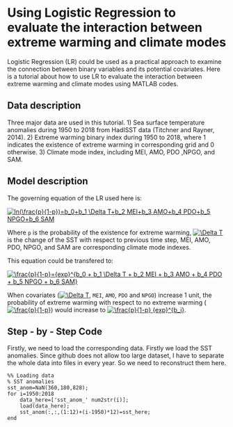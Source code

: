 Using Logistic Regression to evaluate the interaction between extreme warming and climate modes
==================================================================

Logistic Regression (LR) could be used as a practical approach to examine the connection between binary variables and its potential covariates. Here is a tutorial about how to use LR to evaluate the interaction between extreme warming and climate modes using MATLAB codes.

Data description
-------------

Three major data are used in this tutorial. 1) Sea surface temperature anomalies during 1950 to 2018 from HadISST data (Titchner and Rayner, 2014). 2) Extreme warming binary index during 1950 to 2018, where 1 indicates the existence of extreme warming in corresponding grid and 0 otherwise. 3) Climate mode index, including MEI, AMO, PDO ,NPGO, and SAM.

Model description
-------------

The governing equation of the LR used here is:

<a href="https://www.codecogs.com/eqnedit.php?latex=ln(\frac{p}{1-p})=b_0&plus;b_1&space;\Delta&space;T&plus;b_2&space;MEI&plus;b_3&space;AMO&plus;b_4&space;PDO&plus;b_5&space;NPGO&plus;b_6&space;SAM" target="_blank"><img src="https://latex.codecogs.com/gif.latex?ln(\frac{p}{1-p})=b_0&plus;b_1&space;\Delta&space;T&plus;b_2&space;MEI&plus;b_3&space;AMO&plus;b_4&space;PDO&plus;b_5&space;NPGO&plus;b_6&space;SAM" title="ln(\frac{p}{1-p})=b_0+b_1 \Delta T+b_2 MEI+b_3 AMO+b_4 PDO+b_5 NPGO+b_6 SAM" /></a>

Where `p` is the probability of the existence for extreme warming, <a href="https://www.codecogs.com/eqnedit.php?latex=\Delta&space;T" target="_blank"><img src="https://latex.codecogs.com/gif.latex?\Delta&space;T" title="\Delta T" /></a> is the change of the SST with respect to previous time step, MEI, AMO, PDO, NPGO, and SAM are corresponding climate mode indexes. 

This equation could be transfered to:

<a href="https://www.codecogs.com/eqnedit.php?latex=\frac{p}{1-p}={exp}^{b_0&space;&plus;&space;b_1&space;\Delta&space;T&space;&plus;&space;b_2&space;MEI&space;&plus;&space;b_3&space;AMO&space;&plus;&space;b_4&space;PDO&space;&plus;&space;b_5&space;NPGO&space;&plus;&space;b_6&space;SAM}" target="_blank"><img src="https://latex.codecogs.com/gif.latex?\frac{p}{1-p}={exp}^{b_0&space;&plus;&space;b_1&space;\Delta&space;T&space;&plus;&space;b_2&space;MEI&space;&plus;&space;b_3&space;AMO&space;&plus;&space;b_4&space;PDO&space;&plus;&space;b_5&space;NPGO&space;&plus;&space;b_6&space;SAM}" title="\frac{p}{1-p}={exp}^{b_0 + b_1 \Delta T + b_2 MEI + b_3 AMO + b_4 PDO + b_5 NPGO + b_6 SAM}" /></a>

When covariates (<a href="https://www.codecogs.com/eqnedit.php?latex=\Delta&space;T" target="_blank"><img src="https://latex.codecogs.com/gif.latex?\Delta&space;T" title="\Delta T" /></a>, `MEI`, `AMO`, `PDO` and `NPGO`) increase 1 unit, the probability of extreme warming with respect to no extreme warming (<a href="https://www.codecogs.com/eqnedit.php?latex=\frac{p}{1-p}" target="_blank"><img src="https://latex.codecogs.com/gif.latex?\frac{p}{1-p}" title="\frac{p}{1-p}" /></a>) would increase to <a href="https://www.codecogs.com/eqnedit.php?latex=\frac{p}{1-p}&space;{exp}^{b_i}" target="_blank"><img src="https://latex.codecogs.com/gif.latex?\frac{p}{1-p}&space;{exp}^{b_i}" title="\frac{p}{1-p} {exp}^{b_i}" /></a>.

Step - by - Step Code
-------------

Firstly, we need to load the corresponding data. Firstly we load the SST anomalies. Since github does not allow too large dataset, I have to separate the whole data into files in every year. So we need to reconstruct them here.

```
%% Loading data
% SST anomalies
sst_anom=NaN(360,180,828);
for i=1950:2018
    data_here=['sst_anom_' num2str(i)];
    load(data_here);
    sst_anom(:,:,(1:12)+(i-1950)*12)=sst_here;
end
```



